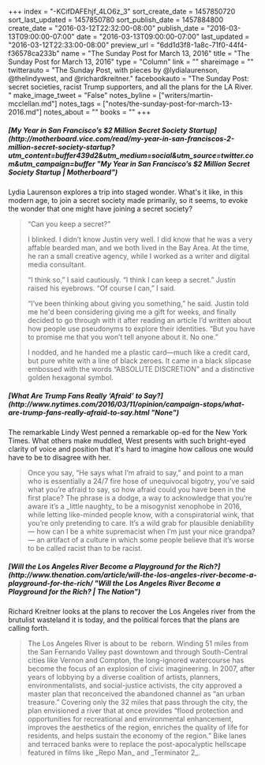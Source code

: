 +++
index = "-KCifDAFEhjf_4LO6z_3"
sort_create_date = 1457850720
sort_last_updated = 1457850780
sort_publish_date = 1457884800
create_date = "2016-03-12T22:32:00-08:00"
publish_date = "2016-03-13T09:00:00-07:00"
date = "2016-03-13T09:00:00-07:00"
last_updated = "2016-03-12T22:33:00-08:00"
preview_url = "6dd1d3f8-1a8c-71f0-44f4-f36578ca233b"
name = "The Sunday Post for March 13, 2016"
title = "The Sunday Post for March 13, 2016"
type = "Column"
link = ""
shareimage = ""
twitterauto = "The Sunday Post, with pieces by @lydialaurenson, @thelindywest, and @richardkreitner."
facebookauto = "The Sunday Post: secret societies, racist Trump supporters, and all the plans for the LA River. "
make_image_tweet = "False"
notes_byline = ["writers/martin-mcclellan.md"]
notes_tags = ["notes/the-sunday-post-for-march-13-2016.md"]
notes_about = ""
books = ""
+++
<h5>[My Year in San Francisco’s $2 Million Secret Society Startup](http://motherboard.vice.com/read/my-year-in-san-franciscos-2-million-secret-society-startup?utm_content=buffer439d2&utm_medium=social&utm_source=twitter.com&utm_campaign=buffer "My Year in San Francisco’s $2 Million Secret Society Startup | Motherboard")</h5>

Lydia Laurenson explores a trip into staged wonder. What's it like, in this modern age, to join a secret society made primarily, so it seems, to evoke the wonder that one might have joining a secret society?

<blockquote>
“Can you keep a secret?”

I blinked. I didn’t know Justin very well. I did know that he was a very affable bearded man, and we both lived in the Bay Area. At the time, he ran a small creative agency, while I worked as a writer and digital media consultant.

“I think so,” I said cautiously. “I think I can keep a secret.” Justin raised his eyebrows. “Of course I can,” I said.

“I’ve been thinking about giving you something,” he said. Justin told me he'd been considering giving me a gift for weeks, and finally decided to go through with it after reading an article I’d written about how people use pseudonyms to explore their identities. “But you have to promise me that you won’t tell anyone about it. No one.”

I nodded, and he handed me a plastic card—much like a credit card, but pure white with a line of black zeroes. It came in a black slipcase embossed with the words “ABSOLUTE DISCRETION” and a distinctive golden hexagonal symbol.
</blockquote>


<h5>[What Are Trump Fans Really ‘Afraid’ to Say?](http://www.nytimes.com/2016/03/11/opinion/campaign-stops/what-are-trump-fans-really-afraid-to-say.html "None")</h5>

The remarkable Lindy West penned a remarkable op-ed for the New York Times. What others make muddled, West presents with such bright-eyed clarity of voice and position that it's hard to imagine how callous one would have to be to disagree with her.

<blockquote>
 Once you say, “He says what I’m afraid to say,” and point to a man who is essentially a 24/7 fire hose of unequivocal bigotry, you’ve said what you’re afraid to say, so how afraid could you have been in the first place? The phrase is a dodge, a way to acknowledge that you’re aware it’s a _little naughty_ to be a misogynist xenophobe in 2016, while letting like-minded people know, with a conspiratorial wink, that you’re only pretending to care. It’s a wild grab for plausible deniability &mdash; how can I be a white supremacist when I’m just your nice grandpa? &mdash; an artifact of a culture in which some people believe that it’s worse to be called racist than to be racist.

</blockquote>

<h5>[Will the Los Angeles River Become a Playground for the Rich?](http://www.thenation.com/article/will-the-los-angeles-river-become-a-playground-for-the-rich/ "Will the Los Angeles River Become a Playground for the Rich? | The Nation")</h5>

Richard Kreitner looks at the plans to recover the Los Angeles river from the brutulist wasteland it is today, and the political forces that the plans are calling forth. 

<blockquote>
	The Los Angeles River is about to be  reborn. Winding 51 miles from the San Fernando Valley past downtown and through South-Central cities like Vernon and Compton, the long-ignored watercourse has become the focus of an explosion of civic imagineering. In 2007, after years of lobbying by a diverse coalition of artists, planners, environmentalists, and social-justice activists, the city approved a master plan that reconceived the abandoned channel as “an urban treasure.” Covering only the 32 miles that pass through the city, the plan envisioned a river that at once provides “flood protection and opportunities for recreational and environmental enhancement, improves the aesthetics of the region, enriches the quality of life for residents, and helps sustain the economy of the region.” Bike lanes and terraced banks were to replace the post-apocalyptic hellscape featured in films like _Repo Man_ and _Terminator 2_.
</blockquote>